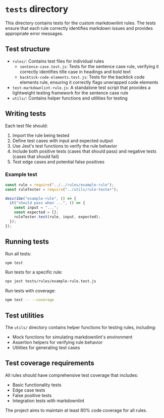 # `tests` directory

This directory contains tests for the custom markdownlint rules. The tests ensure that each rule correctly identifies markdown issues and provides appropriate error messages.

## Test structure

- `rules/`: Contains test files for individual rules
  - `sentence-case.test.js`: Tests for the sentence case rule, verifying it correctly identifies title case in headings and bold text
  - `backtick-code-elements.test.js`: Tests for the backtick code elements rule, ensuring it correctly flags unwrapped code elements
- `test-markdownlint-rule.js`: A standalone test script that provides a lightweight testing framework for the sentence case rule
- `utils/`: Contains helper functions and utilities for testing

## Writing tests

Each test file should:

1. Import the rule being tested
2. Define test cases with input and expected output
3. Use Jest's test functions to verify the rule behavior
4. Include both positive tests (cases that should pass) and negative tests (cases that should fail)
5. Test edge cases and potential false positives

### Example test

```javascript
const rule = require("../../rules/example-rule");
const ruleTester = require("../utils/rule-tester");

describe("example-rule", () => {
  it("should pass when ...", () => {
    const input = "...";
    const expected = [];
    ruleTester.test(rule, input, expected);
  });
});
```

## Running tests

Run all tests:

```bash
npm test
```

Run tests for a specific rule:

```bash
npx jest tests/rules/example-rule.test.js
```

Run tests with coverage:

```bash
npm test -- --coverage
```

## Test utilities

The `utils/` directory contains helper functions for testing rules, including:

- Mock functions for simulating markdownlint's environment
- Assertion helpers for verifying rule behavior
- Utilities for generating test cases

## Test coverage requirements

All rules should have comprehensive test coverage that includes:

- Basic functionality tests
- Edge case tests
- False positive tests
- Integration tests with markdownlint

The project aims to maintain at least 80% code coverage for all rules.
